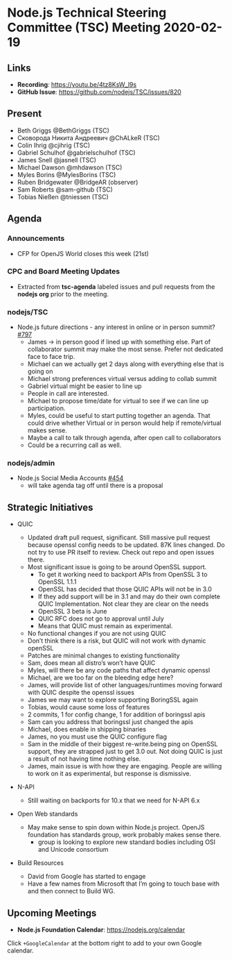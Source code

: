 ﻿# Node.js Technical Steering Committee (TSC) Meeting 2020-02-19


## Links


* **Recording**: https://youtu.be/4tz8KsW_l9s 
* **GitHub Issue**: https://github.com/nodejs/TSC/issues/820

## Present

* Beth Griggs @BethGriggs (TSC)
* Сковорода Никита Андреевич @ChALkeR (TSC)
* Colin Ihrig @cjihrig (TSC)
* Gabriel Schulhof @gabrielschulhof (TSC)
* James Snell @jasnell (TSC)
* Michael Dawson @mhdawson (TSC)
* Myles Borins @MylesBorins (TSC)
* Ruben Bridgewater @BridgeAR (observer)
* Sam Roberts @sam-github (TSC)
* Tobias Nießen @tniessen (TSC)


## Agenda


### Announcements


* CFP for OpenJS World closes this week (21st)


### CPC and Board Meeting Updates
 
* Extracted from **tsc-agenda** labeled issues and pull requests from the **nodejs org** prior to the meeting.



### nodejs/TSC


* Node.js future directions - any interest in online or in person summit? [#797](https://github.com/nodejs/TSC/issues/797)
  * James -> in person good if lined up with something else. Part of collaborator summit may
    make the most sense. Prefer not dedicated face to face trip.
  * Michael can we actually get 2 days along with everything else that is going on
  * Michael strong preferences virtual versus adding to collab summit
  * Gabriel virtual might be easier to line up
  * People in call are interested.  
  * Michael to propose time/date for virtual to see if we can line up participation.
  * Myles, could be useful to start putting together an agenda. That could drive whether 
    Virtual or in person would help if remote/virtual makes sense.
  * Maybe a call to talk through agenda, after open call to collaborators
  * Could be a recurring call as well.


### nodejs/admin

* Node.js Social Media Accounts [#454](https://github.com/nodejs/admin/issues/454)
  * will take agenda tag off until there is a proposal

## Strategic Initiatives

* QUIC
  * Updated draft pull request, significant. Still massive pull request because openssl config
    needs to be updated. 87K lines changed. Do not try to use PR itself to review. Check out
    repo and open issues there.  
  * Most significant issue is going to be around OpenSSL support. 
    * To get it working need to backport APIs from OpenSSL 3 to OpenSSL 1.1.1
    * OpenSSL has decided that those QUIC APIs will not be in 3.0
    * If they add support will be in 3.1 and may do their own complete QUIC
      Implementation. Not clear they are clear on the needs
    * OpenSSL 3 beta is June
    * QUIC RFC does not go to approval until July
    * Means that QUIC must remain as experimental.
  * No functional changes if you are not using QUIC
  * Don’t think there is a risk, but QUIC will not work with dynamic openSSL
  * Patches are minimal changes to existing functionality
  * Sam, does mean all distro’s won’t have QUIC
  * Myles, will there be any code paths that affect dynamic openssl
  * Michael, are we too far on the bleeding edge here?
  * James, will provide list of other languages/runtimes moving forward with QUIC
    despite the openssl issues
  * James we may want to explore supporting BoringSSL again
  * Tobias, would cause some loss of features
  * 2 commits, 1 for config change, 1 for addition of boringssl apis
  * Sam can you address that boringssl just changed the apis
  * Michael, does enable in shipping binaries
  * James, no you must use the QUIC configure flag
  * Sam in the middle of their biggest re-write.being ping on OpenSSL support, they
    are strapped just to get 3.0 out. Not doing QUIC is just a result of not having time
    nothing else.  
  * James, main issue is with how they are engaging.  People are willing to work on it
    as experimental, but response is dismissive.

* N-API
  * Still waiting on backports for 10.x  that we need for N-API 6.x

* Open Web standards
  * May make sense to spin down within Node.js project.  OpenJS foundation
    has standards group, work probably makes sense there.
    * group is looking to explore new standard bodies including OSI and Unicode consortium


* Build Resources
  * David from Google has started to engage
  * Have a few names from Microsoft that I’m going to touch base with and then connect to Build WG.

## Upcoming Meetings

* **Node.js Foundation Calendar**: https://nodejs.org/calendar


Click `+GoogleCalendar` at the bottom right to add to your own Google calendar.
